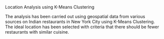 Location Analysis using K-Means Clustering

The analysis has been carried out using geospatial data from various sources on Indian restaurants in New York City using K-Means Clustering.
The ideal location has been selected with criteria that there should be fewer restaurants with similar cuisine.
